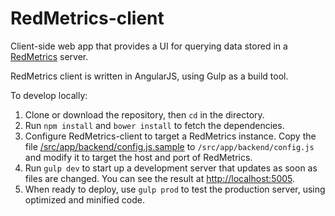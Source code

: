 RedMetrics-client
=================

Client-side web app that provides a UI for querying data stored in a [RedMetrics](https://github.com/CyberCRI/RedMetrics) server.

RedMetrics client is written in AngularJS, using Gulp as a build tool.

To develop locally:
  1. Clone or download the repository, then `cd` in the directory.
  2. Run `npm install` and `bower install` to fetch the dependencies.
  3. Configure RedMetrics-client to target a RedMetrics instance. Copy the file [/src/app/backend/config.js.sample](https://github.com/CyberCRI/RedMetrics-client/blob/master/src/app/backend/config.js.sample) to `/src/app/backend/config.js` and modify it to target the host and port of RedMetrics.
  4. Run `gulp dev` to start up a development server that updates as soon as files are changed. You can see the result at [http://localhost:5005](http://localhost:5005).
  5. When ready to deploy, use `gulp prod` to test the production server, using optimized and minified code.
